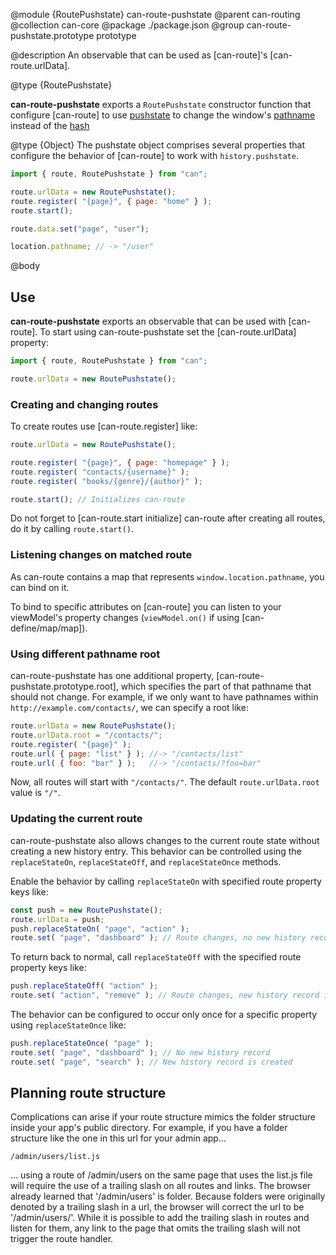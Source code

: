 @module {RoutePushstate} can-route-pushstate
@parent can-routing
@collection can-core
@package ./package.json
@group can-route-pushstate.prototype prototype

@description An observable that can be used as [can-route]'s [can-route.urlData].

@type {RoutePushstate}

__can-route-pushstate__ exports a `RoutePushstate` constructor function that configure [can-route] to use
[pushstate](https://developer.mozilla.org/en-US/docs/Web/Guide/API/DOM/Manipulating_the_browser_history)
to change the window's [pathname](https://developer.mozilla.org/en-US/docs/Web/API/URLUtils.pathname) instead
of the [hash](https://developer.mozilla.org/en-US/docs/Web/API/URLUtils.hash)

@type {Object} The pushstate object comprises several properties that configure the behavior of [can-route] to work with `history.pushstate`.

```js
import { route, RoutePushstate } from "can";

route.urlData = new RoutePushstate();
route.register( "{page}", { page: "home" } );
route.start();

route.data.set("page", "user");

location.pathname; // -> "/user"
```

@body

## Use

__can-route-pushstate__ exports an observable that can be used with [can-route]. To start using can-route-pushstate set the [can-route.urlData] property:

```js
import { route, RoutePushstate } from "can";

route.urlData = new RoutePushstate();
```

### Creating and changing routes

To create routes use [can-route.register] like:

```js
route.urlData = new RoutePushstate();

route.register( "{page}", { page: "homepage" } );
route.register( "contacts/{username}" );
route.register( "books/{genre}/{author}" );

route.start(); // Initializes can-route
```

Do not forget to [can-route.start initialize] can-route after creating all routes, do it by calling `route.start()`.

### Listening changes on matched route

As can-route contains a map that represents `window.location.pathname`, you can bind on it.

To bind to specific attributes on [can-route] you can listen to your viewModel's property changes (`viewModel.on()` if using [can-define/map/map]).

### Using different pathname root

can-route-pushstate has one additional property, [can-route-pushstate.prototype.root], which specifies the part of that pathname that should not change. For example, if we only want to have pathnames within `http://example.com/contacts/`, we can specify a root like:

```js
route.urlData = new RoutePushstate();
route.urlData.root = "/contacts/";
route.register( "{page}" );
route.url( { page: "list" } ); //-> "/contacts/list"
route.url( { foo: "bar" } );   //-> "/contacts/?foo=bar"
```

Now, all routes will start with `"/contacts/"`. The default `route.urlData.root` value is `"/"`.

### Updating the current route

can-route-pushstate also allows changes to the current route state without creating a new history entry. This behavior can be controlled using the `replaceStateOn`, `replaceStateOff`, and `replaceStateOnce` methods.

Enable the behavior by calling `replaceStateOn` with specified route property keys like:

```js
const push = new RoutePushstate();
route.urlData = push;
push.replaceStateOn( "page", "action" );
route.set( "page", "dashboard" ); // Route changes, no new history record
```

To return back to normal, call `replaceStateOff` with the specified route property keys like:

```js
push.replaceStateOff( "action" );
route.set( "action", "remove" ); // Route changes, new history record is created
```

The behavior can be configured to occur only once for a specific property using `replaceStateOnce` like:

```js
push.replaceStateOnce( "page" );
route.set( "page", "dashboard" ); // No new history record
route.set( "page", "search" ); // New history record is created
```


## Planning route structure

Complications can arise if your route structure mimics the folder structure inside your app's public directory.  For example, if you have a folder structure like the one in this url for your admin app...

`/admin/users/list.js`

... using a route of /admin/users on the same page that uses the list.js file will require the use of a trailing slash on all routes and links.  The browser already learned that '/admin/users' is folder.  Because folders were originally denoted by a trailing slash in a url, the browser will correct the url to be '/admin/users/'.  While it is possible to add the trailing slash in routes and listen for them, any link to the page that omits the trailing slash will not trigger the route handler.
